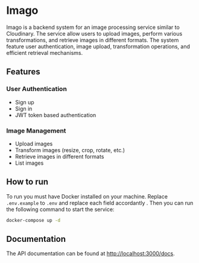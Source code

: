 # Imago

Imago is a backend system for an image processing service similar to Cloudinary. The service allow users to upload images, perform various transformations, and retrieve images in different formats. The system feature user authentication, image upload, transformation operations, and efficient retrieval mechanisms.

## Features

### User Authentication

- Sign up
- Sign in
- JWT token based authentication

### Image Management

- Upload images
- Transform images (resize, crop, rotate, etc.)
- Retrieve images in different formats
- List images

## How to run

To run you must have Docker installed on your machine. Replace `.env.example` to `.env` and replace each field accordantly . Then you can run the following command to start the service:

```bash
docker-compose up -d
```

## Documentation

The API documentation can be found at [http://localhost:3000/docs](http://localhost:3000/docs).
